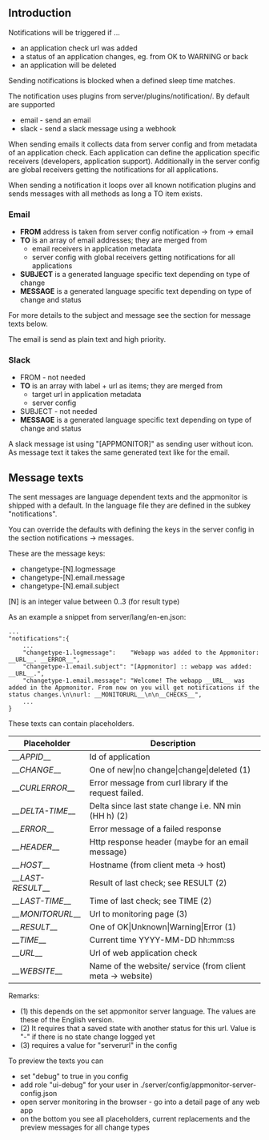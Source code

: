 ## Introduction

Notifications will be triggered if ...

* an application check url was added
* a status of an application changes, eg. from OK to WARNING or back
* an application will be deleted

Sending notifications is blocked when a defined sleep time matches.

The notification uses plugins from server/plugins/notification/. By default
are supported

* email - send an email
* slack - send a slack message using a webhook

When sending emails it collects data from server config and from metadata
of an application check. Each application can define the application specific
receivers (developers, application support). Additionally in the server
config are global receivers getting the notifications for all applications.

When sending a notification it loops over all known notification plugins
and sends messages with all methods as long a TO item exists.

### Email

* **FROM** address is taken from server config notification -> from -> email
* **TO** is an array of email addresses; they are merged from
  * email receivers in application metadata
  * server config with global receivers getting notifications for all applications
* **SUBJECT** is a generated language specific text depending on type of change
* **MESSAGE** is a generated language specific text depending on type of change and status

For more details to the subject and message see the section for message texts below.

The email is send as plain text and high priority.

### Slack

* FROM - not needed
* **TO** is an array with label + url as items; they are merged from
  * target url in application metadata
  * server config
* SUBJECT - not needed
* **MESSAGE** is a generated language specific text depending on type of change and status

A slack message ist using "[APPMONITOR]" as sending user without icon.
As message text it takes the same generated text like for the email.

## Message texts

The sent messages are language dependent texts and the appmonitor is
shipped with a default. In the language file they are defined in the subkey "notifications".

You can override the defaults with defining the keys in the server config
in the section notifications -> messages.

These are the message keys:

* changetype-[N].logmessage
* changetype-[N].email.message
* changetype-[N].email.subject

[N] is an integer value between 0..3 (for result type)

As an example a snippet from server/lang/en-en.json:

```text
...
"notifications":{
    ...
    "changetype-1.logmessage":    "Webapp was added to the Appmonitor: __URL__. __ERROR__",
    "changetype-1.email.subject": "[Appmonitor] :: webapp was added: __URL__.",
    "changetype-1.email.message": "Welcome! The webapp __URL__ was added in the Appmonitor. From now on you will get notifications if the status changes.\n\nurl: __MONITORURL__\n\n__CHECKS__",
    ...
}
```

These texts can contain placeholders.

| Placeholder          | Description
|---                   |---
| _\_\_APPID___        | Id of application
| _\_\_CHANGE___       | One of new\|no change\|change\|deleted (1)
| _\_\_CURLERROR___    | Error message from curl library if the request failed.
| _\_\_DELTA-TIME___   | Delta since last state change i.e. NN min (HH h) (2)
| _\_\_ERROR___        | Error message of a failed response
| _\_\_HEADER___       | Http response header (maybe for an email message)
| _\_\_HOST___         | Hostname (from client meta -> host)
| _\_\_LAST-RESULT___  | Result of last check; see RESULT (2)
| _\_\_LAST-TIME___    | Time of last check; see TIME (2)
| _\_\_MONITORURL___   | Url to monitoring page (3)
| _\_\_RESULT___       | One of OK\|Unknown\|Warning\|Error (1)
| _\_\_TIME___         | Current time YYYY-MM-DD hh:mm:ss
| _\_\_URL___          | Url of web application check
| _\_\_WEBSITE___      | Name of the website/ service (from client meta -> website)

Remarks:

* (1) this depends on the set appmonitor server language. The values are these of the English version.
* (2) It requires that a saved state with another status for this url. Value is "-" if there is no state change logged yet
* (3) requires a value for "serverurl" in the config

To preview the texts you can

* set "debug" to true in you config
* add role "ui-debug" for your user in ./server/config/appmonitor-server-config.json
* open server monitoring in the browser - go into a detail page of any web app
* on the bottom you see all placeholders, current replacements and the preview messages for all change types
